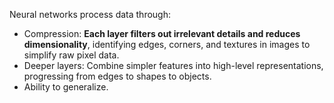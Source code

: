 Neural networks process data through:

- Compression: **Each layer filters out irrelevant details and reduces dimensionality**, identifying edges, corners, and textures in images to simplify raw pixel data.
- Deeper layers: Combine simpler features into high-level representations, progressing from edges to shapes to objects.
- Ability to generalize.